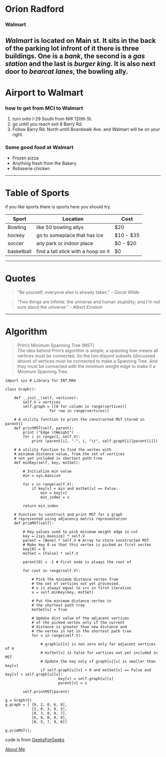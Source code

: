 # Orion Radford
### Walmart
***Walmart*** is located on Main st. It sits in the back of the parking lot infront of it there is three buildings. One is a *bank*, the second is a *gas station* and the last is *burger king*. It is also next door to *bearcat lanes*, the bowling ally.
---
# Airport to Walmart
### how to get from MCI to Walmart
1. turn onto I-29 South from NW 120th St.
2. go untill you reach exit 8 Barry Rd.
3. Follow Barry Rd. North untill Boardwalk Ave. and Walmart will be on your right.
### Some good food at Walmart
- Frozen pizza
- Anything fresh from the Bakery
- Rotisserie chicken

---
# Table of Sports

if you like sports there is sports here you should try.

| Sport | Location | Cost |
| ----------- | ----------- | ----------- |
| Bowling | like 50 bowling allys | $20 |
| hockey | go to someplace that has ice | $10 - $35 |
| soccer | any park or indoor place  | $0 - $20 |
| basketball | find a tall stick with a hoop on it | $0 |

---
# Quotes

> “Be yourself; everyone else is already taken.”  - *Oscar Wilde*

> “Two things are infinite: the universe and human stupidity; and I'm not sure about the universe.” - *Albert Einstein*

---
# Algorithm

> Prim’s Minimum Spanning Tree (MST)    
The idea behind Prim’s algorithm is simple, a spanning tree means all vertices must be connected. So the two disjoint subsets (discussed above) of vertices must be connected to make a Spanning Tree. And they must be connected with the minimum weight edge to make it a Minimum Spanning Tree.

```
import sys # Library for INT_MAX

class Graph():

	def __init__(self, vertices):
		self.V = vertices
		self.graph = [[0 for column in range(vertices)]
					for row in range(vertices)]

	# A utility function to print the constructed MST stored in parent[]
	def printMST(self, parent):
		print ("Edge \tWeight")
		for i in range(1, self.V):
			print (parent[i], "-", i, "\t", self.graph[i][parent[i]])

	# A utility function to find the vertex with
	# minimum distance value, from the set of vertices
	# not yet included in shortest path tree
	def minKey(self, key, mstSet):

		# Initialize min value
		min = sys.maxsize

		for v in range(self.V):
			if key[v] < min and mstSet[v] == False:
				min = key[v]
				min_index = v

		return min_index

	# Function to construct and print MST for a graph
	# represented using adjacency matrix representation
	def primMST(self):

		# Key values used to pick minimum weight edge in cut
		key = [sys.maxsize] * self.V
		parent = [None] * self.V # Array to store constructed MST
		# Make key 0 so that this vertex is picked as first vertex
		key[0] = 0
		mstSet = [False] * self.V

		parent[0] = -1 # First node is always the root of

		for cout in range(self.V):

			# Pick the minimum distance vertex from
			# the set of vertices not yet processed.
			# u is always equal to src in first iteration
			u = self.minKey(key, mstSet)

			# Put the minimum distance vertex in
			# the shortest path tree
			mstSet[u] = True

			# Update dist value of the adjacent vertices
			# of the picked vertex only if the current
			# distance is greater than new distance and
			# the vertex in not in the shortest path tree
			for v in range(self.V):

				# graph[u][v] is non zero only for adjacent vertices of m
				# mstSet[v] is false for vertices not yet included in MST
				# Update the key only if graph[u][v] is smaller than key[v]
				if self.graph[u][v] > 0 and mstSet[v] == False and key[v] > self.graph[u][v]:
						key[v] = self.graph[u][v]
						parent[v] = u

		self.printMST(parent)

g = Graph(5)
g.graph = [ [0, 2, 0, 6, 0],
			[2, 0, 3, 8, 5],
			[0, 3, 0, 0, 7],
			[6, 8, 0, 0, 9],
			[0, 5, 7, 9, 0]]

g.primMST();

```
code is from [GeeksForGeeks](https://www.geeksforgeeks.org/prims-minimum-spanning-tree-mst-greedy-algo-5/)


[About Me](AboutMe.md)